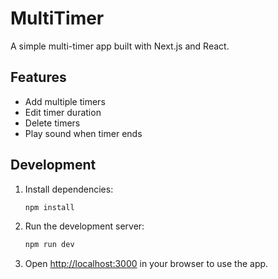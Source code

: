 # MultiTimer

A simple multi-timer app built with Next.js and React.

## Features

- Add multiple timers
- Edit timer duration
- Delete timers
- Play sound when timer ends

## Development

1. Install dependencies:

   ```bash
   npm install
   ```

2. Run the development server:

   ```bash
   npm run dev
   ```

3. Open [http://localhost:3000](http://localhost:3000) in your browser to use the app.
